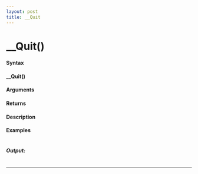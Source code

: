 ```yaml
---
layout: post
title: __Quit
---
```


# __Quit()


#### Syntax

#### __Quit()

#### Arguments

#### Returns

#### Description

#### Examples

```

```

##### Output:

```

```

---